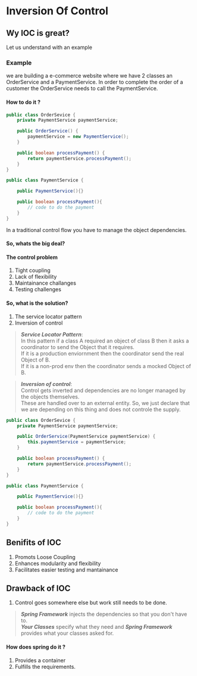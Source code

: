 # Inversion Of Control

## Wy IOC is great?

Let us understand with an example

### Example

we are building a e-commerce website where we have 2 classes an OrderService and a PaymentService. 
In order to complete the order of a customer the OrderService needs to call the PaymentService.

#### How to do it ?

```java
public class OrderSevice {
    private PaymentService paymentService;

    public OrderService() {
        paymentService = new PaymentService();
    }

    public boolean processPayment() {
        return paymentService.processPayment();
    }
}

public class PaymentService {

    public PaymentService(){}

    public boolean processPayment(){
        // code to do the payment
    }
}
```

In a traditional control flow you have to manage the object dependencies. 

#### So, whats the big deal?

#### The control problem

1. Tight coupling
2. Lack of flexibility
3. Maintainance challanges
4. Testing challenges

#### So, what is the solution?

1. The service locator pattern
2. Inversion of control

> **_Service Locator Pattern_**:  
> In this pattern if a class A required an object of class B then it asks a coordinator to send the Object that it requires.  
> If it is a production enviornment then the coordinator send the real Object of B.  
> If it is a non-prod env then the coordinator sends a mocked Object of B.

> **_Inversion of control_**:  
> Control gets inverted and dependencies are no longer managed by the objects themselves.  
> These are handled over to an external entity. So, we just declare that we are depending on this thing and does not controle the supply.

```java
public class OrderSevice {
    private PaymentService paymentService;

    public OrderService(PaymentService paymentService) {
        this.paymentService = paymentService;
    }

    public boolean processPayment() {
        return paymentService.processPayment();
    }
}

public class PaymentService {

    public PaymentService(){}

    public boolean processPayment(){
        // code to do the payment
    }
}
```
## Benifits of IOC

1. Promots Loose Coupling
2. Enhances modularity and flexibility
3. Facilitates easier testing and mantainance

## Drawback of IOC

1. Control goes somewhere else but work still needs to be done.

> **_Spring Framework_** injects the dependencies so that you don't have to.  
> **_Your Classes_** specify what they need and **_Spring Framework_** provides what your classes asked for.

#### How does spring do it ?

1. Provides a container
2. Fulfills the requirements.

